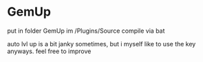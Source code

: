 # GemUp

put in folder GemUp im /Plugins/Source
compile via bat
 
auto lvl up is a bit janky sometimes, but i myself like to use the key anyways. feel free to improve
